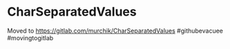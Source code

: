# CharSeparatedValues

Moved to https://gitlab.com/murchik/CharSeparatedValues #githubevacuee #movingtogitlab
